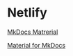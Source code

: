 # Netlify

[MkDocs Matrerial](https://mkdocs-material.netlify.app)

[Material for MkDocs](https://squidfunk.github.io/mkdocs-material/)
